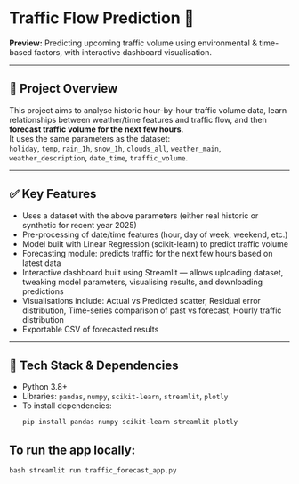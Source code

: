 # Traffic Flow Prediction 🚦

**Preview:** Predicting upcoming traffic volume using environmental & time-based factors, with interactive dashboard visualisation.

---

## 📖 Project Overview  
This project aims to analyse historic hour-by-hour traffic volume data, learn relationships between weather/time features and traffic flow, and then **forecast traffic volume for the next few hours**.  
It uses the same parameters as the dataset:  
`holiday`, `temp`, `rain_1h`, `snow_1h`, `clouds_all`, `weather_main`, `weather_description`, `date_time`, `traffic_volume`.

---

## ✅ Key Features  
- Uses a dataset with the above parameters (either real historic or synthetic for recent year 2025)  
- Pre-processing of date/time features (hour, day of week, weekend, etc.)  
- Model built with Linear Regression (scikit-learn) to predict traffic volume  
- Forecasting module: predicts traffic for the next few hours based on latest data  
- Interactive dashboard built using Streamlit — allows uploading dataset, tweaking model parameters, visualising results, and downloading predictions  
- Visualisations include: Actual vs Predicted scatter, Residual error distribution, Time-series comparison of past vs forecast, Hourly traffic distribution  
- Exportable CSV of forecasted results

---

## 🧰 Tech Stack & Dependencies  
- Python 3.8+  
- Libraries: `pandas`, `numpy`, `scikit-learn`, `streamlit`, `plotly`  
- To install dependencies:  
  ```bash
  pip install pandas numpy scikit-learn streamlit plotly

## To run the app locally:
``bash streamlit run traffic_forecast_app.py
``
